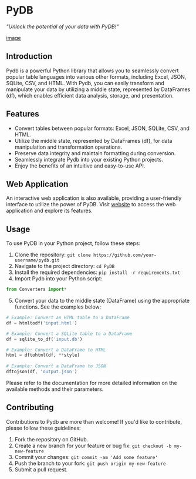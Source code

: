 # PyDB
*"Unlock the potential of your data with PyDB!"*

[image](https://github.com/Flo-Devv/PyDB/assets/129592338/8cbe23d9-8e7f-4b64-9a26-2a4236ab2f00")

## Introduction

Pydb is a powerful Python library that allows you to seamlessly convert popular table languages into various other formats, including Excel, JSON, SQLite, CSV, and HTML. With Pydb, you can easily transform and manipulate your data by utilizing a middle state, represented by DataFrames (df), which enables efficient data analysis, storage, and presentation.

## Features

- Convert tables between popular formats: Excel, JSON, SQLite, CSV, and HTML.
- Utilize the middle state, represented by DataFrames (df), for data manipulation and transformation operations.
- Preserve data integrity and maintain formatting during conversion.
- Seamlessly integrate Pydb into your existing Python projects.
- Enjoy the benefits of an intuitive and easy-to-use API.

## Web Application

An interactive web application is also available, providing a user-friendly interface to utilize the power of PyDB. Visit [website](https://pydb-9cawl.ondigitalocean.app/) to access the web application and explore its features.

## Usage

To use PyDB in your Python project, follow these steps:

1. Clone the repository: `git clone https://github.com/your-username/pydb.git`
2. Navigate to the project directory: `cd PyDB`
3. Install the required dependencies: `pip install -r requirements.txt`
4. Import Pydb into your Python script:

```python
from Converters import*
```

5. Convert your data to the middle state (DataFrame) using the appropriate functions. See the examples below:

```python
# Example: Convert an HTML table to a DataFrame
df = htmltodf('input.html')

# Example: Convert a SQLite table to a DataFrame
df = sqlite_to_df('input.db')

# Example: Convert a DataFrame to HTML
html = dftohtml(df, **style)
 
# Example: Convert a DataFrame to JSON
dftojson(df, 'output.json')
```

Please refer to the documentation for more detailed information on the available methods and their parameters.

## Contributing

Contributions to Pydb are more than welcome! If you'd like to contribute, please follow these guidelines:

1. Fork the repository on GitHub.
2. Create a new branch for your feature or bug fix: `git checkout -b my-new-feature`
3. Commit your changes: `git commit -am 'Add some feature'`
4. Push the branch to your fork: `git push origin my-new-feature`
5. Submit a pull request.
